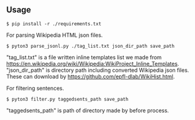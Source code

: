 ## Usage
```shell-session
$ pip install -r ./requirements.txt
```
For parsing Wikipedia HTML json files.
```shell-session
$ pyton3 parse_jsonl.py ./tag_list.txt json_dir_path save_path
```
"tag_list.txt" is a file written inline templates list we made from https://en.wikipedia.org/wiki/Wikipedia:WikiProject_Inline_Templates.
"json_dir_path" is directory path including converted Wikipedia json files. These can download by https://github.com/epfl-dlab/WikiHist.html.

For filtering sentences.
```shell-session
$ pyton3 filter.py taggedsents_path save_path
```
"taggedsents_path" is path of directory made by before process.
